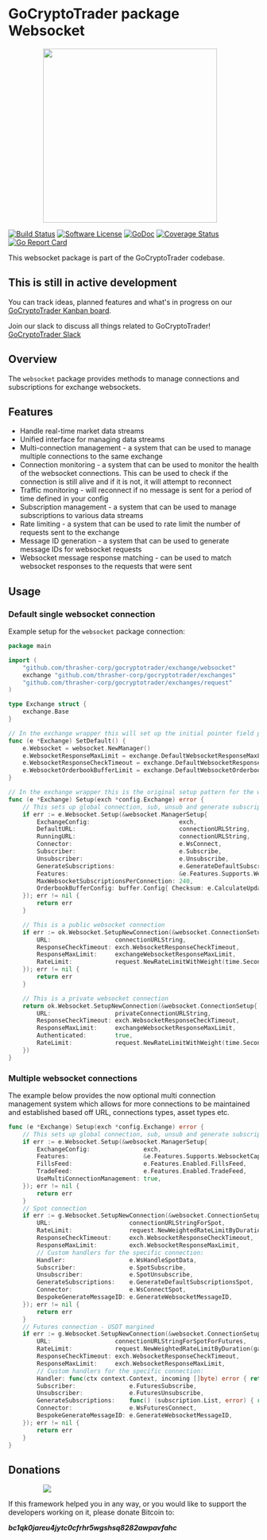 # GoCryptoTrader package Websocket

<img src="/common/gctlogo.png?raw=true" width="350px" height="350px" hspace="70">


[![Build Status](https://github.com/thrasher-corp/gocryptotrader/actions/workflows/tests.yml/badge.svg?branch=master)](https://github.com/thrasher-corp/gocryptotrader/actions/workflows/tests.yml)
[![Software License](https://img.shields.io/badge/License-MIT-orange.svg?style=flat-square)](https://github.com/thrasher-corp/gocryptotrader/blob/master/LICENSE)
[![GoDoc](https://godoc.org/github.com/thrasher-corp/gocryptotrader?status.svg)](https://godoc.org/github.com/thrasher-corp/gocryptotrader/exchange/websocket)
[![Coverage Status](https://codecov.io/gh/thrasher-corp/gocryptotrader/graph/badge.svg?token=41784B23TS)](https://codecov.io/gh/thrasher-corp/gocryptotrader)
[![Go Report Card](https://goreportcard.com/badge/github.com/thrasher-corp/gocryptotrader)](https://goreportcard.com/report/github.com/thrasher-corp/gocryptotrader)


This websocket package is part of the GoCryptoTrader codebase.

## This is still in active development

You can track ideas, planned features and what's in progress on our [GoCryptoTrader Kanban board](https://github.com/orgs/thrasher-corp/projects/3).

Join our slack to discuss all things related to GoCryptoTrader! [GoCryptoTrader Slack](https://join.slack.com/t/gocryptotrader/shared_invite/zt-38z8abs3l-gH8AAOk8XND6DP5NfCiG_g)

## Overview

The `websocket` package provides methods to manage connections and subscriptions for exchange websockets.

## Features

- Handle real-time market data streams
- Unified interface for managing data streams
- Multi-connection management - a system that can be used to manage multiple connections to the same exchange
- Connection monitoring - a system that can be used to monitor the health of the websocket connections. This can be used to check if the connection is still alive and if it is not, it will attempt to reconnect
- Traffic monitoring - will reconnect if no message is sent for a period of time defined in your config
- Subscription management - a system that can be used to manage subscriptions to various data streams
- Rate limiting - a system that can be used to rate limit the number of requests sent to the exchange
- Message ID generation - a system that can be used to generate message IDs for websocket requests
- Websocket message response matching - can be used to match websocket responses to the requests that were sent

## Usage

### Default single websocket connection

Example setup for the `websocket` package connection:

```go
package main

import (
	"github.com/thrasher-corp/gocryptotrader/exchange/websocket"
	exchange "github.com/thrasher-corp/gocryptotrader/exchanges"
	"github.com/thrasher-corp/gocryptotrader/exchanges/request"
)

type Exchange struct {
	exchange.Base
}

// In the exchange wrapper this will set up the initial pointer field provided by exchange.Base
func (e *Exchange) SetDefault() {
	e.Websocket = websocket.NewManager()
	e.WebsocketResponseMaxLimit = exchange.DefaultWebsocketResponseMaxLimit
	e.WebsocketResponseCheckTimeout = exchange.DefaultWebsocketResponseCheckTimeout
	e.WebsocketOrderbookBufferLimit = exchange.DefaultWebsocketOrderbookBufferLimit
}

// In the exchange wrapper this is the original setup pattern for the websocket services
func (e *Exchange) Setup(exch *config.Exchange) error {
	// This sets up global connection, sub, unsub and generate subscriptions for each connection defined below.
	if err := e.Websocket.Setup(&websocket.ManagerSetup{
		ExchangeConfig:                         exch,
		DefaultURL:                             connectionURLString,
		RunningURL:                             connectionURLString,
		Connector:                              e.WsConnect,
		Subscriber:                             e.Subscribe,
		Unsubscriber:                           e.Unsubscribe,
		GenerateSubscriptions:                  e.GenerateDefaultSubscriptions,
		Features:                               &e.Features.Supports.WebsocketCapabilities,
		MaxWebsocketSubscriptionsPerConnection: 240,
		OrderbookBufferConfig: buffer.Config{ Checksum: e.CalculateUpdateOrderbookChecksum },
	}); err != nil {
		return err
	}

	// This is a public websocket connection
	if err := ok.Websocket.SetupNewConnection(&websocket.ConnectionSetup{
		URL:                  connectionURLString,
		ResponseCheckTimeout: exch.WebsocketResponseCheckTimeout,
		ResponseMaxLimit:     exchangeWebsocketResponseMaxLimit,
		RateLimit:            request.NewRateLimitWithWeight(time.Second, 2, 1),
	}); err != nil {
		return err
	}

	// This is a private websocket connection
	return ok.Websocket.SetupNewConnection(&websocket.ConnectionSetup{
		URL:                  privateConnectionURLString,
		ResponseCheckTimeout: exch.WebsocketResponseCheckTimeout,
		ResponseMaxLimit:     exchangeWebsocketResponseMaxLimit,
		Authenticated:        true,
		RateLimit:            request.NewRateLimitWithWeight(time.Second, 2, 1),
	})
}
```

### Multiple websocket connections
 The example below provides the now optional multi connection management system which allows for more connections
 to be maintained and established based off URL, connections types, asset types etc.
```go
func (e *Exchange) Setup(exch *config.Exchange) error {
	// This sets up global connection, sub, unsub and generate subscriptions for each connection defined below.
	if err := e.Websocket.Setup(&websocket.ManagerSetup{
		ExchangeConfig:               exch,
		Features:                     &e.Features.Supports.WebsocketCapabilities,
		FillsFeed:                    e.Features.Enabled.FillsFeed,
		TradeFeed:                    e.Features.Enabled.TradeFeed,
		UseMultiConnectionManagement: true,
	}); err != nil {
		return err
	}
	// Spot connection
	if err := g.Websocket.SetupNewConnection(&websocket.ConnectionSetup{
		URL:                      connectionURLStringForSpot,
		RateLimit:                request.NewWeightedRateLimitByDuration(gateioWebsocketRateLimit),
		ResponseCheckTimeout:     exch.WebsocketResponseCheckTimeout,
		ResponseMaxLimit:         exch.WebsocketResponseMaxLimit,
		// Custom handlers for the specific connection:
		Handler:                  e.WsHandleSpotData,
		Subscriber:               e.SpotSubscribe,
		Unsubscriber:             e.SpotUnsubscribe,
		GenerateSubscriptions:    e.GenerateDefaultSubscriptionsSpot,
		Connector:                e.WsConnectSpot,
		BespokeGenerateMessageID: e.GenerateWebsocketMessageID,
	}); err != nil {
		return err
	}
	// Futures connection - USDT margined
	if err := g.Websocket.SetupNewConnection(&websocket.ConnectionSetup{
		URL:                  connectionURLStringForSpotForFutures,
		RateLimit:            request.NewWeightedRateLimitByDuration(gateioWebsocketRateLimit),
		ResponseCheckTimeout: exch.WebsocketResponseCheckTimeout,
		ResponseMaxLimit:     exch.WebsocketResponseMaxLimit,
		// Custom handlers for the specific connection:
		Handler: func(ctx context.Context, incoming []byte) error {	return e.WsHandleFuturesData(ctx, incoming, asset.Futures)	},
		Subscriber:               e.FuturesSubscribe,
		Unsubscriber:             e.FuturesUnsubscribe,
		GenerateSubscriptions:    func() (subscription.List, error) { return e.GenerateFuturesDefaultSubscriptions(currency.USDT) },
		Connector:                e.WsFuturesConnect,
		BespokeGenerateMessageID: e.GenerateWebsocketMessageID,
	}); err != nil {
		return err
	}
}
```

## Donations

<img src="https://github.com/thrasher-corp/gocryptotrader/blob/master/web/src/assets/donate.png?raw=true" hspace="70">

If this framework helped you in any way, or you would like to support the developers working on it, please donate Bitcoin to:

***bc1qk0jareu4jytc0cfrhr5wgshsq8282awpavfahc***
